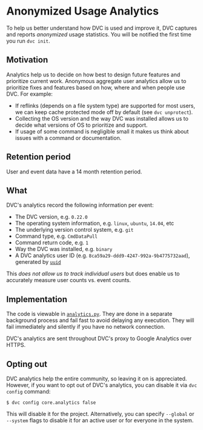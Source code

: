 # Anonymized Usage Analytics

To help us better understand how DVC is used and improve it, DVC captures and
reports _anonymized_ usage statistics. You will be notified the first time you
run `dvc init`.

## Motivation

Analytics help us to decide on how best to design future features and prioritize
current work. Anonymous aggregate user analytics allow us to prioritize fixes
and features based on how, where and when people use DVC. For example:

- If reflinks (depends on a file system type) are supported for most users, we
  can keep cache protected mode off by default (see `dvc unprotect`).
- Collecting the OS version and the way DVC was installed allows us to decide
  what versions of OS to prioritize and support.
- If usage of some command is negligible small it makes us think about issues
  with a command or documentation.

## Retention period

User and event data have a 14 month retention period.

## What

DVC's analytics record the following information per event:

- The DVC version, e.g. `0.22.0`
- The operating system information, e.g. `linux`, `ubuntu`, `14.04`, etc
- The underlying version control system, e.g. `git`
- Command type, e.g. `CmdDataPull`
- Command return code, e.g. `1`
- Way the DVC was installed, e.g. `binary`
- A DVC analytics user ID (e.g. `8ca59a29-ddd9-4247-992a-9b4775732aad`),
  generated by [`uuid`](https://docs.python.org/3/library/uuid.html)

This _does not allow us to track individual users_ but does enable us to
accurately measure user counts vs. event counts.

## Implementation

The code is viewable in
[`analytics.py`](https://github.com/iterative/dvc/blob/master/dvc/analytics.py).
They are done in a separate background process and fail fast to avoid delaying
any execution. They will fail immediately and silently if you have no network
connection.

DVC's analytics are sent throughout DVC's proxy to Google Analytics over HTTPS.

## Opting out

DVC analytics help the entire community, so leaving it on is appreciated.
However, if you want to opt out of DVC's analytics, you can disable it via
`dvc config` command:

```dvc
$ dvc config core.analytics false
```

This will disable it for the <abbr>project</abbr>. Alternatively, you can
specify `--global` or `--system` flags to disable it for an active user or for
everyone in the system.
